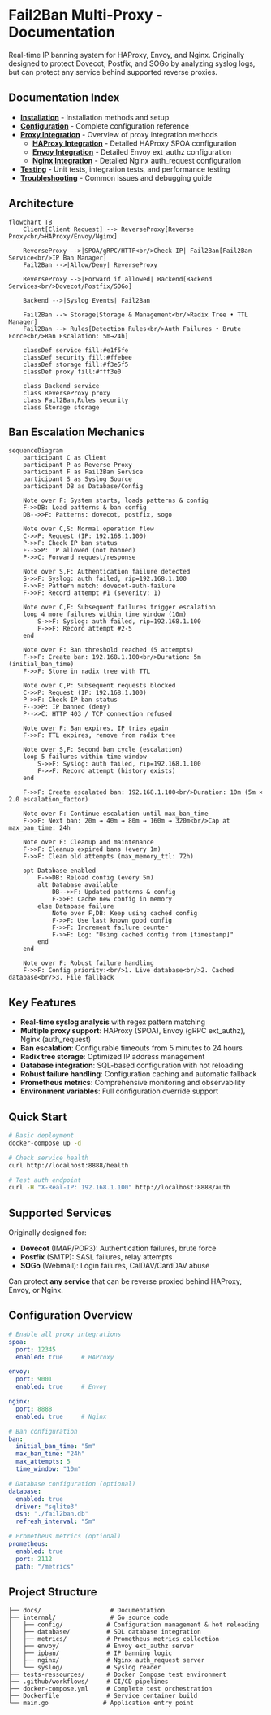 # Fail2Ban Multi-Proxy - Documentation

Real-time IP banning system for HAProxy, Envoy, and Nginx. Originally designed to protect Dovecot, Postfix, and SOGo by analyzing syslog logs, but can protect any service behind supported reverse proxies.

## Documentation Index

- **[Installation](installation.md)** - Installation methods and setup
- **[Configuration](configuration.md)** - Complete configuration reference
- **[Proxy Integration](proxy-integration.md)** - Overview of proxy integration methods
  - **[HAProxy Integration](haproxy.md)** - Detailed HAProxy SPOA configuration
  - **[Envoy Integration](envoy.md)** - Detailed Envoy ext_authz configuration
  - **[Nginx Integration](nginx.md)** - Detailed Nginx auth_request configuration
- **[Testing](testing.md)** - Unit tests, integration tests, and performance testing
- **[Troubleshooting](troubleshooting.md)** - Common issues and debugging guide

## Architecture

```mermaid
flowchart TB
    Client[Client Request] --> ReverseProxy[Reverse Proxy<br/>HAProxy/Envoy/Nginx]

    ReverseProxy -->|SPOA/gRPC/HTTP<br/>Check IP| Fail2Ban[Fail2Ban Service<br/>IP Ban Manager]
    Fail2Ban -->|Allow/Deny| ReverseProxy

    ReverseProxy -->|Forward if allowed| Backend[Backend Services<br/>Dovecot/Postfix/SOGo]

    Backend -->|Syslog Events| Fail2Ban

    Fail2Ban --> Storage[Storage & Management<br/>Radix Tree • TTL Manager]
    Fail2Ban --> Rules[Detection Rules<br/>Auth Failures • Brute Force<br/>Ban Escalation: 5m→24h]

    classDef service fill:#e1f5fe
    classDef security fill:#ffebee
    classDef storage fill:#f3e5f5
    classDef proxy fill:#fff3e0

    class Backend service
    class ReverseProxy proxy
    class Fail2Ban,Rules security
    class Storage storage
```

## Ban Escalation Mechanics

```mermaid
sequenceDiagram
    participant C as Client
    participant P as Reverse Proxy
    participant F as Fail2Ban Service
    participant S as Syslog Source
    participant DB as Database/Config

    Note over F: System starts, loads patterns & config
    F->>DB: Load patterns & ban config
    DB-->>F: Patterns: dovecot, postfix, sogo

    Note over C,S: Normal operation flow
    C->>P: Request (IP: 192.168.1.100)
    P->>F: Check IP ban status
    F-->>P: IP allowed (not banned)
    P->>C: Forward request/response

    Note over S,F: Authentication failure detected
    S->>F: Syslog: auth failed, rip=192.168.1.100
    F->>F: Pattern match: dovecot-auth-failure
    F->>F: Record attempt #1 (severity: 1)

    Note over C,F: Subsequent failures trigger escalation
    loop 4 more failures within time window (10m)
        S->>F: Syslog: auth failed, rip=192.168.1.100
        F->>F: Record attempt #2-5
    end

    Note over F: Ban threshold reached (5 attempts)
    F->>F: Create ban: 192.168.1.100<br/>Duration: 5m (initial_ban_time)
    F->>F: Store in radix tree with TTL

    Note over C,P: Subsequent requests blocked
    C->>P: Request (IP: 192.168.1.100)
    P->>F: Check IP ban status
    F-->>P: IP banned (deny)
    P-->>C: HTTP 403 / TCP connection refused

    Note over F: Ban expires, IP tries again
    F->>F: TTL expires, remove from radix tree

    Note over S,F: Second ban cycle (escalation)
    loop 5 failures within time window
        S->>F: Syslog: auth failed, rip=192.168.1.100
        F->>F: Record attempt (history exists)
    end

    F->>F: Create escalated ban: 192.168.1.100<br/>Duration: 10m (5m × 2.0 escalation_factor)

    Note over F: Continue escalation until max_ban_time
    F->>F: Next ban: 20m → 40m → 80m → 160m → 320m<br/>Cap at max_ban_time: 24h

    Note over F: Cleanup and maintenance
    F->>F: Cleanup expired bans (every 1m)
    F->>F: Clean old attempts (max_memory_ttl: 72h)

    opt Database enabled
        F->>DB: Reload config (every 5m)
        alt Database available
            DB-->>F: Updated patterns & config
            F->>F: Cache new config in memory
        else Database failure
            Note over F,DB: Keep using cached config
            F->>F: Use last known good config
            F->>F: Increment failure counter
            F->>F: Log: "Using cached config from [timestamp]"
        end
    end

    Note over F: Robust failure handling
    F->>F: Config priority:<br/>1. Live database<br/>2. Cached database<br/>3. File fallback
```

## Key Features

- **Real-time syslog analysis** with regex pattern matching
- **Multiple proxy support**: HAProxy (SPOA), Envoy (gRPC ext_authz), Nginx (auth_request)
- **Ban escalation**: Configurable timeouts from 5 minutes to 24 hours
- **Radix tree storage**: Optimized IP address management
- **Database integration**: SQL-based configuration with hot reloading
- **Robust failure handling**: Configuration caching and automatic fallback
- **Prometheus metrics**: Comprehensive monitoring and observability
- **Environment variables**: Full configuration override support

## Quick Start

```bash
# Basic deployment
docker-compose up -d

# Check service health
curl http://localhost:8888/health

# Test auth endpoint
curl -H "X-Real-IP: 192.168.1.100" http://localhost:8888/auth
```

## Supported Services

Originally designed for:
- **Dovecot** (IMAP/POP3): Authentication failures, brute force
- **Postfix** (SMTP): SASL failures, relay attempts
- **SOGo** (Webmail): Login failures, CalDAV/CardDAV abuse

Can protect **any service** that can be reverse proxied behind HAProxy, Envoy, or Nginx.

## Configuration Overview

```yaml
# Enable all proxy integrations
spoa:
  port: 12345
  enabled: true     # HAProxy

envoy:
  port: 9001
  enabled: true     # Envoy

nginx:
  port: 8888
  enabled: true     # Nginx

# Ban configuration
ban:
  initial_ban_time: "5m"
  max_ban_time: "24h"
  max_attempts: 5
  time_window: "10m"

# Database configuration (optional)
database:
  enabled: true
  driver: "sqlite3"
  dsn: "./fail2ban.db"
  refresh_interval: "5m"

# Prometheus metrics (optional)
prometheus:
  enabled: true
  port: 2112
  path: "/metrics"
```

## Project Structure

```
├── docs/                   # Documentation
├── internal/               # Go source code
│   ├── config/            # Configuration management & hot reloading
│   ├── database/          # SQL database integration
│   ├── metrics/           # Prometheus metrics collection
│   ├── envoy/             # Envoy ext_authz server
│   ├── ipban/             # IP banning logic
│   ├── nginx/             # Nginx auth_request server
│   └── syslog/            # Syslog reader
├── tests-ressources/      # Docker Compose test environment
├── .github/workflows/     # CI/CD pipelines
├── docker-compose.yml     # Complete test orchestration
├── Dockerfile             # Service container build
└── main.go               # Application entry point
```
